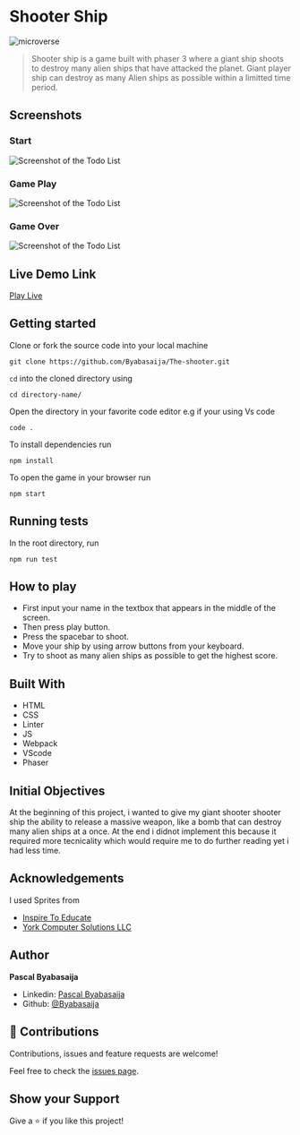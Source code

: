 # Shooter Ship

![microverse](https://camo.githubusercontent.com/3a5835d4f56c57cec85939ac345e43fef164c178/68747470733a2f2f696d672e736869656c64732e696f2f62616467652f4d6963726f76657273652d626c756576696f6c6574)

>Shooter ship is a game built with phaser 3 where a giant ship shoots to destroy many alien ships that have attacked the planet. Giant player ship can destroy as many Alien ships as possible within a limitted time period.

## Screenshots

### Start

![Screenshot of the Todo List](./src/assets/startt.png)

### Game Play

![Screenshot of the Todo List](./src/assets/play.png)

### Game Over

![Screenshot of the Todo List](./src/assets/gameoverrr.png)

## Live Demo Link

[Play Live](https://priceless-khorana-be5fe5.netlify.app/)


## Getting started

Clone or fork the source code into your local machine
```
git clone https://github.com/Byabasaija/The-shooter.git
```
```cd``` into the cloned directory using
```
cd directory-name/
```

Open the directory in your favorite code editor e.g if your using Vs code
```
code .
```

To install dependencies run
``` 
npm install
 ```

To open the game in your browser run 
```
npm start
```

## Running tests

In the root directory, run

```
npm run test
```


## How to play

- First input your name in the textbox that appears in the middle of the screen.
- Then press play button.
- Press the spacebar to shoot.
- Move your ship by using arrow buttons from your keyboard.
- Try to shoot as many alien ships  as possible to get the highest score.

## Built With

- HTML 
- CSS
- Linter
- JS
- Webpack
- VScode
- Phaser

## Initial Objectives
At the beginning of this project, i wanted to give my giant shooter shooter ship the ability to release a massive weapon, like a bomb that can destroy many alien ships at a once.
At the end i didnot implement this because it required more tecnicality which would require me to do further reading yet i had less time.

## Acknowledgements

I used  Sprites from
- [Inspire To Educate](http://inspiredtoeducate.net/)
- [York Computer Solutions LLC](https://learn.yorkcs.com/)



## Author
**Pascal Byabasaija**
- Linkedin: [Pascal Byabasaija](https://www.linkedin.com/in/pascal-byabasaija/)
- Github: [@Byabasaija](https://github.com/Byabasaija)


## 🤝 Contributions

Contributions, issues and feature requests are welcome!

Feel free to check the [issues page](issues/).


## Show your Support
Give a ⭐ if you like this project!
